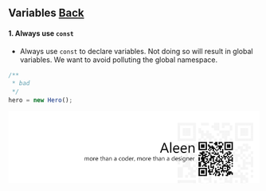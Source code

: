 ## Variables [**Back**](./../README.md)

#### 1. Always use `const`

- Always use `const` to declare variables. Not doing so will result in global variables. We want to avoid polluting the global namespace.

```js
/**
 * bad
 */
hero = new Hero();
```

<a href="http://aleen42.github.io/" target="_blank" ><img src="./../pic/tail.gif"></a>